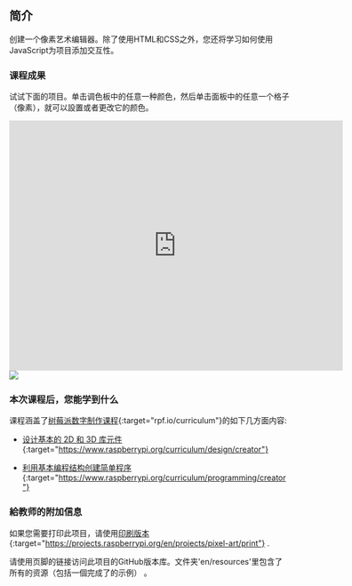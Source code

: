 ## 简介

创建一个像素艺术编辑器。除了使用HTML和CSS之外，您还将学习如何使用JavaScript为项目添加交互性。

### 课程成果

试试下面的项目。单击调色板中的任意一种颜色，然后单击面板中的任意一个格子（像素），就可以設置或者更改它的颜色。

<div class="trinket">
  <iframe src="https://trinket.io/embed/html/0e102a306b?outputOnly=true&start=result" width="600" height="450" frameborder="0" marginwidth="0" marginheight="0" allowfullscreen>
  </iframe>
  <img src="images/pixel-art-final.png">
</div>

### 本次课程后，您能学到什么

课程涵盖了[树莓派数字制作课程](http://rpf.io/curriculum){:target="rpf.io/curriculum"}的如下几方面内容:

+ [设计基本的 2D 和 3D 库元件](https://www.raspberrypi.org/curriculum/design/creator){:target="https://www.raspberrypi.org/curriculum/design/creator"}

+ [利用基本编程结构创建简单程序](https://www.raspberrypi.org/curriculum/programming/creator){:target="https://www.raspberrypi.org/curriculum/programming/creator"}

### 給教师的附加信息

如果您需要打印此项目，请使用[印刷版本](https://projects.raspberrypi.org/en/projects/pixel-art/print){:target="https://projects.raspberrypi.org/en/projects/pixel-art/print"} .

请使用页脚的链接访问此项目的GitHub版本库。文件夹'en/resources'里包含了所有的资源（包括一個完成了的示例） 。